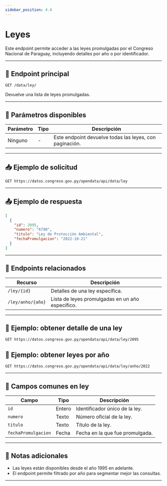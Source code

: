 ```yaml
---
sidebar_position: 4.4
---
```


# Leyes

Este endpoint permite acceder a las leyes promulgadas por el Congreso Nacional de Paraguay, incluyendo detalles por año o por identificador.

---

## 📘 Endpoint principal

```
GET /data/ley/
```

Devuelve una lista de leyes promulgadas.

---

## 🔎 Parámetros disponibles

| Parámetro | Tipo   | Descripción                                                  |
| --------- | ------ | ------------------------------------------------------------ |
| Ninguno   | -      | Este endpoint devuelve todas las leyes, con paginación.      |

---

## 📥 Ejemplo de solicitud

```
GET https://datos.congreso.gov.py/opendata/api/data/ley
```

---

## 📤 Ejemplo de respuesta

```json
[
  {
    "id": 2095,
    "numero": "6790",
    "titulo": "Ley de Protección Ambiental",
    "fechaPromulgacion": "2022-10-21"
  }
]
```

---

## 📂 Endpoints relacionados

| Recurso               | Descripción                                       |
|-----------------------|---------------------------------------------------|
| `/ley/{id}`           | Detalles de una ley específica.                   |
| `/ley/anho/{año}`     | Lista de leyes promulgadas en un año específico.  |

---

## 📌 Ejemplo: obtener detalle de una ley

```
GET https://datos.congreso.gov.py/opendata/api/data/ley/2095
```

## 📌 Ejemplo: obtener leyes por año

```
GET https://datos.congreso.gov.py/opendata/api/data/ley/anho/2022
```

---

## 📝 Campos comunes en ley

| Campo              | Tipo   | Descripción                                         |
|--------------------|--------|-----------------------------------------------------|
| `id`               | Entero | Identificador único de la ley.                     |
| `numero`           | Texto  | Número oficial de la ley.                          |
| `titulo`           | Texto  | Título de la ley.                                  |
| `fechaPromulgacion`| Fecha  | Fecha en la que fue promulgada.                    |

---

## 🚨 Notas adicionales

- Las leyes están disponibles desde el año 1995 en adelante.
- El endpoint permite filtrado por año para segmentar mejor las consultas.

---
